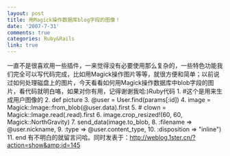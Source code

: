 ```yaml
---
layout: post
title: 用Magick操作数据库blog字段的图像！
date: '2007-7-31'
comments: true
categories: Ruby&Rails
link: true
---
```

一直不是很喜欢用一些插件，一来觉得没有必要使用那么复杂的，一些特色功能我们完全可以写代码完成，比如用Magick操作图片等等，就很方便和简单；以前说过如何处理磁盘上的图片，今天看看如何用Magick操作数据库中blob字段的图片，看代码就明白咯，如果对你有用，记得谢谢我哈:)Ruby代码   1. #这个是用来生成用户图像的     2. def picture     3.   @user = User.find(params[:id])     4.    image = Magick::Image::from_blob(@user.data).first     5. #   clown = Magick::Image.read(.read).first     6.    image.crop_resized!(60, 60, Magick::NorthGravity)     7.   send_data(image.to_blob,     8.             :filename =&gt; @user.nickname,     9.             :type =&gt; @user.content_type,    10.             :disposition =&gt; &quot;inline&quot;)    11. end  有不明白的就留言问哈。同时发表于：http://weblog.1ster.cn/?action=show&amp;id=145
